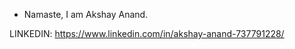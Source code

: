 - Namaste, I am Akshay Anand.


LINKEDIN: https://www.linkedin.com/in/akshay-anand-737791228/

<!---
AkshayAnand2002/AkshayAnand2002 is a ✨ special ✨ repository because its `README.md` (this file) appears on your GitHub profile.
You can click the Preview link to take a look at your changes.
--->
